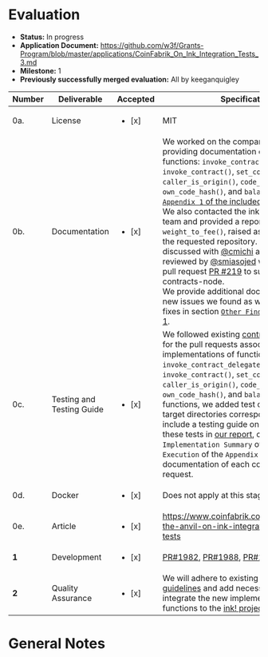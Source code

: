 # Evaluation

- **Status:** In progress
- **Application Document:** https://github.com/w3f/Grants-Program/blob/master/applications/CoinFabrik_On_Ink_Integration_Tests_3.md
- **Milestone:** 1
- **Previously successfully merged evaluation:** All by keeganquigley

| Number | Deliverable | Accepted | Specification | Comments
| ----- | ----------- | ------------- | ------------- | ------------- |
| 0a. | License | <ul><li>[x] </li></ul> | MIT | | 
| 0b. | Documentation | <ul><li>[x] </li></ul> | We worked on the comparison report, providing documentation on the developed functions: `invoke_contract_delegate()`, `invoke_contract()`, `set_code_hash()`, `caller_is_origin()`, `code_hash()`, `own_code_hash()`, and `balance()`. Check [`Appendix 1` of the included report](https://github.com/CoinFabrik/on-ink-integration-tests/blob/main/assets/On-Ink-Integration-Tests-3-Milestone-Report.pdf).<br> We also contacted the ink! development team and provided a report on `weight_to_fee()`, raised as issue [#1985](https://github.com/paritytech/ink/issues/1985) in the requested repository. This was discussed with [@cmichi](https://github.com/cmichi) and after being reviewed by [@smiasojed](https://github.com/smiasojed) was resolved in pull request [PR #219](https://github.com/paritytech/substrate-contracts-node/pull/219) to substrate-contracts-node.<br> We provide additional documentation on new issues we found as we performed our fixes in section [`Other Findings` of Appendix 1]((https://github.com/CoinFabrik/on-ink-integration-tests/blob/main/assets/On-Ink-Integration-Tests-3-Milestone-Report.pdf)).
| 0c. | Testing and Testing Guide | <ul><li>[x] </li></ul> | We followed existing [contribution guidelines](https://github.com/paritytech/ink/blob/master/CONTRIBUTING.md) for the pull requests associated with the implementations of functions: `invoke_contract_delegate()`, `invoke_contract()`, `set_code_hash()`, `caller_is_origin()`, `code_hash()`, `own_code_hash()`, and `balance()`. For these functions, we added test cases in their target directories correspondingly. We include a testing guide on how to execute these tests in [our report](https://github.com/CoinFabrik/on-ink-integration-tests/blob/main/assets/On-Ink-Integration-Tests-3-Milestone-Report.pdf), on `Reference 1: Implementation Summary` of section `Execution` of the `Appendix 1`, and in the documentation of each corresponding pull request.
| 0d. | Docker | <ul><li>[x] </li></ul> | Does not apply at this stage.
| 0e. | Article | <ul><li>[x] </li></ul> | https://www.coinfabrik.com/blog/flattening-the-anvil-on-ink-integration-and-e2e-tests| Ok.
 **1** | Development | <ul><li>[x] </li></ul> | [PR#1982](https://github.com/paritytech/ink/pull/1982), [PR#1988](https://github.com/paritytech/ink/pull/1988), [PR#1991](https://github.com/paritytech/ink/pull/1991)
**2** | Quality Assurance | <ul><li>[x] </li></ul> | We will adhere to existing [contribution guidelines](https://github.com/paritytech/ink/blob/master/CONTRIBUTING.md) and add necessary tests to integrate the new implemented or corrected functions to the  [ink! project repository](https://github.com/paritytech/ink).

# General Notes
